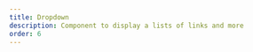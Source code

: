 ```yaml
---
title: Dropdown
description: Component to display a lists of links and more
order: 6
---
```


<example-dropdown></example-dropdown>